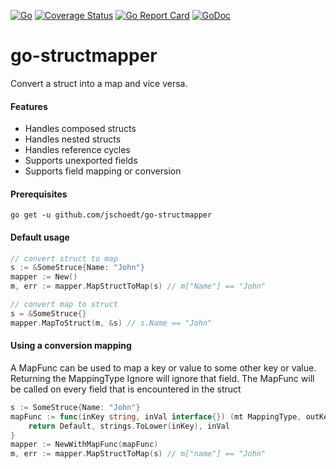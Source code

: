 [![Go](https://github.com/jschoedt/go-structmapper/actions/workflows/github-ci.yaml/badge.svg)](https://github.com/jschoedt/go-structmapper/actions/workflows/github-ci.yaml)
[![Coverage Status](https://coveralls.io/repos/github/jschoedt/go-structmapper/badge.svg)](https://coveralls.io/github/jschoedt/go-structmapper)
[![Go Report Card](https://goreportcard.com/badge/github.com/jschoedt/go-structmapper)](https://goreportcard.com/report/github.com/jschoedt/go-structmapper)
[![GoDoc](https://godoc.org/github.com/jschoedt/go-structmapper?status.svg)](https://godoc.org/github.com/jschoedt/go-structmapper)

# go-structmapper

Convert a struct into a map and vice versa.

#### Features

- Handles composed structs
- Handles nested structs
- Handles reference cycles
- Supports unexported fields
- Supports field mapping or conversion

#### Prerequisites

```
go get -u github.com/jschoedt/go-structmapper
```

#### Default usage

```go
// convert struct to map
s := &SomeStruce{Name: "John"}
mapper := New()
m, err := mapper.MapStructToMap(s) // m["Name"] == "John"

// convert map to struct
s = &SomeStruce{}
mapper.MapToStruct(m, &s) // s.Name == "John"
```

#### Using a conversion mapping

A MapFunc can be used to map a key or value to some other key or value. Returning the MappingType Ignore will ignore that field. The MapFunc will be called on every field that is
encountered in the struct

```go
s := SomeStruce{Name: "John"}
mapFunc := func(inKey string, inVal interface{}) (mt MappingType, outKey string, outVal interface{}) {
	return Default, strings.ToLower(inKey), inVal
}
mapper := NewWithMapFunc(mapFunc)
m, err := mapper.MapStructToMap(s) // m["name"] == "John"
```